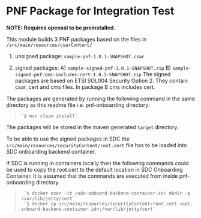 # PNF Package for Integration Test

**NOTE: Requires openssl to be preinstalled.**

This module builds 3 PNF packages based on the files in `/src/main/resources/csarContent/`

1. unsigned package:
   `sample-pnf-1.0.1-SNAPSHOT.csar`

2. signed packages:
   A) 	`sample-signed-pnf-1.0.1-SNAPSHOT.zip`
   B) 	`sample-signed-pnf-cms-includes-cert-1.0.1-SNAPSHOT.zip`
   The signed packages are based on ETSI SOL004 Security Option 2. They contain csar, cert and cms files. In package B cms includes cert.

The packages are generated by running the following command in the same directory as this readme file i.e. pnf-onboarding directory:

> ```
> `$ mvn clean install`
> ```

The packages will be stored in the maven generated `target` directory.

To be able to use the signed packages in SDC the `src/main/resources/securityContent/root.cert` file has to be loaded into SDC onboarding backend container.

If SDC is running in containers locally then the following commands could be used to copy the root.cert to the default location in SDC Onboarding Container. It is assumed that the commands are executed from inside pnf-onboarding directory.

> ```
>  `$ docker exec -it <sdc-onboard-backend-container-id> mkdir -p /var/lib/jetty/cert`
>  `$ docker cp src/main/resources/securityContent/root.cert <sdc-onboard-backend-container-id>:/var/lib/jetty/cert`
> ```

